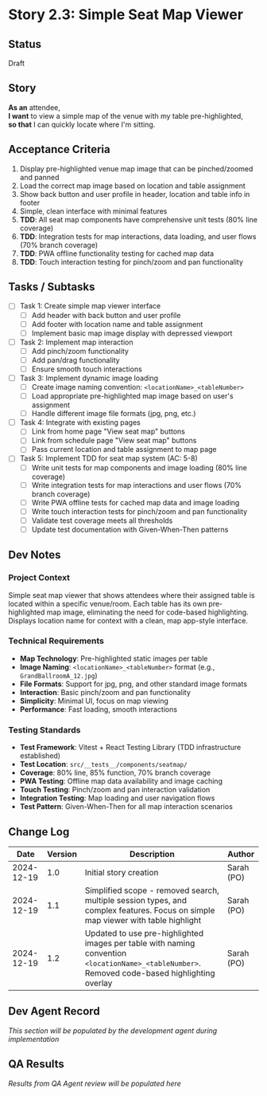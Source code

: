 # Story 2.3: Simple Seat Map Viewer

## Status
Draft

## Story
**As an** attendee,  
**I want** to view a simple map of the venue with my table pre-highlighted,  
**so that** I can quickly locate where I'm sitting.

## Acceptance Criteria
1. Display pre-highlighted venue map image that can be pinched/zoomed and panned
2. Load the correct map image based on location and table assignment
3. Show back button and user profile in header, location and table info in footer
4. Simple, clean interface with minimal features
5. **TDD**: All seat map components have comprehensive unit tests (80% line coverage)
6. **TDD**: Integration tests for map interactions, data loading, and user flows (70% branch coverage)
7. **TDD**: PWA offline functionality testing for cached map data
8. **TDD**: Touch interaction testing for pinch/zoom and pan functionality

## Tasks / Subtasks
- [ ] Task 1: Create simple map viewer interface
  - [ ] Add header with back button and user profile
  - [ ] Add footer with location name and table assignment
  - [ ] Implement basic map image display with depressed viewport
- [ ] Task 2: Implement map interaction
  - [ ] Add pinch/zoom functionality
  - [ ] Add pan/drag functionality
  - [ ] Ensure smooth touch interactions
- [ ] Task 3: Implement dynamic image loading
  - [ ] Create image naming convention: `<locationName>_<tableNumber>`
  - [ ] Load appropriate pre-highlighted map image based on user's assignment
  - [ ] Handle different image file formats (jpg, png, etc.)
- [ ] Task 4: Integrate with existing pages
  - [ ] Link from home page "View seat map" buttons
  - [ ] Link from schedule page "View seat map" buttons
  - [ ] Pass current location and table assignment to map page
- [ ] Task 5: Implement TDD for seat map system (AC: 5-8)
  - [ ] Write unit tests for map components and image loading (80% line coverage)
  - [ ] Write integration tests for map interactions and user flows (70% branch coverage)
  - [ ] Write PWA offline tests for cached map data and image loading
  - [ ] Write touch interaction tests for pinch/zoom and pan functionality
  - [ ] Validate test coverage meets all thresholds
  - [ ] Update test documentation with Given-When-Then patterns

## Dev Notes
### Project Context
Simple seat map viewer that shows attendees where their assigned table is located within a specific venue/room. Each table has its own pre-highlighted map image, eliminating the need for code-based highlighting. Displays location name for context with a clean, map app-style interface.

### Technical Requirements
- **Map Technology**: Pre-highlighted static images per table
- **Image Naming**: `<locationName>_<tableNumber>` format (e.g., `GrandBallroomA_12.jpg`)
- **File Formats**: Support for jpg, png, and other standard image formats
- **Interaction**: Basic pinch/zoom and pan functionality
- **Simplicity**: Minimal UI, focus on map viewing
- **Performance**: Fast loading, smooth interactions

### Testing Standards
- **Test Framework**: Vitest + React Testing Library (TDD infrastructure established)
- **Test Location**: `src/__tests__/components/seatmap/`
- **Coverage**: 80% line, 85% function, 70% branch coverage
- **PWA Testing**: Offline map data availability and image caching
- **Touch Testing**: Pinch/zoom and pan interaction validation
- **Integration Testing**: Map loading and user navigation flows
- **Test Pattern**: Given-When-Then for all map interaction scenarios

## Change Log
| Date | Version | Description | Author |
|------|---------|-------------|---------|
| 2024-12-19 | 1.0 | Initial story creation | Sarah (PO) |
| 2024-12-19 | 1.1 | Simplified scope - removed search, multiple session types, and complex features. Focus on simple map viewer with table highlight | Sarah (PO) |
| 2024-12-19 | 1.2 | Updated to use pre-highlighted images per table with naming convention `<locationName>_<tableNumber>`. Removed code-based highlighting overlay | Sarah (PO) |

## Dev Agent Record
*This section will be populated by the development agent during implementation*

## QA Results
*Results from QA Agent review will be populated here*
